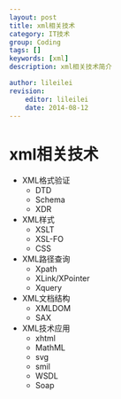 ```yaml
---
layout: post
title: xml相关技术
category: IT技术
group: Coding
tags: []
keywords: [xml]
description: xml相关技术简介

author: lileilei
revision:
    editor: lileilei
    date: 2014-08-12
---
```


# xml相关技术

+ XML格式验证
    - DTD
    - Schema
    - XDR
+ XML样式
    - XSLT
    - XSL-FO
    - CSS
+ XML路径查询
    - Xpath
    - XLink/XPointer
    - Xquery
+ XML文档结构
    - XMLDOM
    - SAX
+ XML技术应用
    - xhtml
    - MathML
    - svg
    - smil
    - WSDL
    - Soap